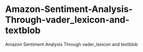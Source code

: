 # Amazon-Sentiment-Analysis-Through-vader_lexicon-and-textblob
Amazon Sentiment Analysis Through vader_lexicon and textblob
